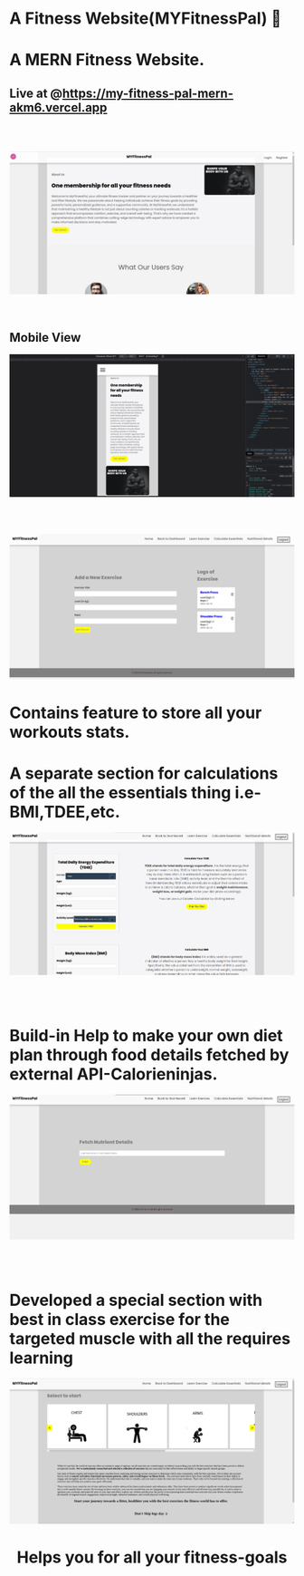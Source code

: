 #   A Fitness Website(MYFitnessPal) 💪


# A MERN Fitness Website.
## Live at @https://my-fitness-pal-mern-akm6.vercel.app

</br>
</br>


![preview img](/Home-page1.jpg)


</br>


## Mobile View

![preview img](/mobile-view.png)


</br>
</br>


![preview img](/nutrient-details1.png)


# Contains feature to store all your workouts stats.
# A separate section for calculations of the all the essentials thing i.e-BMI,TDEE,etc.
![preview img](/calculating_ess1.png)

</br>
</br>



#  Build-in Help to make your own diet plan through food details fetched by external API-Calorieninjas.
![preview img](/Login-page1.png)

</br>
</br>

# Developed a special section with best in class exercise for the targeted muscle with all the requires learning
![preview img](/learn-chest-exercise1.png)
# <center>Helps you for all your fitness-goals<center/>

